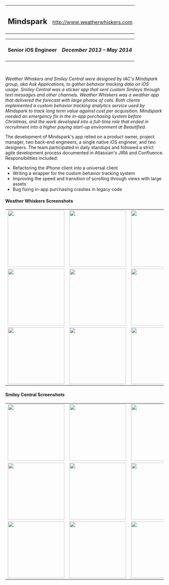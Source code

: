 <table style="width:100%"> 
	<tr>
		<td valign="baseline"> <h2>Mindspark</h2></td><td align="right" valign="baseline"> <a href="http://www.weatherwhiskers.com">http://www.weatherwhiskers.com</a></td>
	</tr>
</table>
<table style="width:100%"> 
	<tr>
		<td> <h4>Senior iOS Engineer</h4> </td><td align="right"> <h4><em>December 2013 – May 2014</em></h4> </td>
	</tr>
</table>

<br>

_Weather Whiskers and Smiley Central were designed by IAC's Mindspark group, aka Ask Applications, to gather behavior tracking data on iOS usage. Smiley Central was a sticker app that sent custom Smileys through text messages and other channels. Weather Whiskers was a weather app that delivered the forecast with large photos of cats. Both clients implemented a custom behavior tracking analytics service used by Mindspark to track long term value against cost per acquisition. Mindspark needed an emergency fix in the in-app purchasing system before Christmas, and the work developed into a full-time role that ended in recruitment into a higher paying start-up environment at Beautified._

The development of Mindspark's app relied on a product owner, project manager, two back-end engineers, a single native iOS engineer, and two designers. The team participated in daily standups and followed a strict agile development process documented in Atlassian's JIRA and Confluence. Responsibilities included:

- Refactoring the iPhone client into a universal client
- Writing a wrapper for the custom behavior tracking system
- Improving the speed and transition of scrolling through views with large assets
- Bug fixing in-app purchasing crashes in legacy code

#### Weather Whiskers Screenshots

<table style="width:100%">
<tr>
	<td><img src="https://s3.amazonaws.com/com-federalforge-repository/public/engineer/2013_weather_whiskers/0.png" width="180"></td>
	<td><img src="https://s3.amazonaws.com/com-federalforge-repository/public/engineer/2013_weather_whiskers/1.png" width="180"></td>
	<td><img src="https://s3.amazonaws.com/com-federalforge-repository/public/engineer/2013_weather_whiskers/2.png" width="180"></td>
	<td><img src="https://s3.amazonaws.com/com-federalforge-repository/public/engineer/2013_weather_whiskers/3.png" width="180"></td>
</tr>

<tr>
	<td><img src="https://s3.amazonaws.com/com-federalforge-repository/public/engineer/2013_weather_whiskers/4.png" width="180"></td>
	<td><img src="https://s3.amazonaws.com/com-federalforge-repository/public/engineer/2013_weather_whiskers/5.png" width="180"></td>
	<td><img src="https://s3.amazonaws.com/com-federalforge-repository/public/engineer/2013_weather_whiskers/6.png" width="180"></td><td><img src="https://s3.amazonaws.com/com-federalforge-repository/public/engineer/2013_weather_whiskers/7.png" width="180"></td></tr>

<tr>
	<td><img src="https://s3.amazonaws.com/com-federalforge-repository/public/engineer/2013_weather_whiskers/8.png" width="180"></td>
	<td><img src="https://s3.amazonaws.com/com-federalforge-repository/public/engineer/2013_weather_whiskers/9.png" width="180"></td>
	<td><img src="https://s3.amazonaws.com/com-federalforge-repository/public/engineer/2013_weather_whiskers/10.png" width="180"></td>
</tr>
</table>

#### Smiley Central Screenshots

<table style="width:100%">
<tr>
	<td><img src="https://s3.amazonaws.com/com-federalforge-repository/public/engineer/2013_smiley_central/feed/0.png" width="180"></td>
	<td><img src="https://s3.amazonaws.com/com-federalforge-repository/public/engineer/2013_smiley_central/store/0.png" width="180"></td>
	<td><img src="https://s3.amazonaws.com/com-federalforge-repository/public/engineer/2013_smiley_central/store/1.png" width="180"></td>
	<td><img src="https://s3.amazonaws.com/com-federalforge-repository/public/engineer/2013_smiley_central/store/2.png" width="180"></td>
</tr>

<tr>
	<td><img src="https://s3.amazonaws.com/com-federalforge-repository/public/engineer/2013_smiley_central/store/3.png" width="180"></td>
	<td><img src="https://s3.amazonaws.com/com-federalforge-repository/public/engineer/2013_smiley_central/store/4.png" width="180"></td>
	<td><img src="https://s3.amazonaws.com/com-federalforge-repository/public/engineer/2013_smiley_central/store/5.png" width="180"></td>
	<td><img src="https://s3.amazonaws.com/com-federalforge-repository/public/engineer/2013_smiley_central/store/6.png" width="180"></td>
</tr>

<tr>
	<td><img src="https://s3.amazonaws.com/com-federalforge-repository/public/engineer/2013_smiley_central/store/7.png" width="180"></td>
	<td><img src="https://s3.amazonaws.com/com-federalforge-repository/public/engineer/2013_smiley_central/store/8.png" width="180"></td>
	<td><img src="https://s3.amazonaws.com/com-federalforge-repository/public/engineer/2013_smiley_central/store/9.png" width="180"></td>
</tr>
</table>